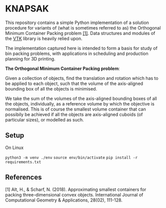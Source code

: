 # KNAPSAK


This repository contains a simple Python implementation of a solution procedure for variants of (what is sometimes referred to as) the Orthogonal Minimum Container Packing problem [[1]](#1). Data structures and modules of the [VTK](https://vtk.org/) library is heavily relied upon. 

The implementation captured here is intended to form a basis for study of bin packing problems, with applications in scheduling and production planning for 3D printing. 

__The Orthogonal Minimum Container Packing problem__: 

Given a collection of objects, find the translation and rotation which has to be applied to each object, such that the volume of the axis-aligned bounding box of all the objects is minimised. 

We take the sum of the volumes of the axis-aligned bounding boxes of all the objects, individually, as a reference volume by which the objective is normalised. This is of course the smallest volume container that can possibily be achieved if all the objects are axis-aligned cuboids (of particular sizes), or modelled as such.

## Setup

On Linux

`python3 -m venv ./env`
`source env/bin/activate`
`pip install -r requirements.txt`

## References
<a id="1">[1]</a>
Alt, H., & Scharf, N. (2018). 
Approximating smallest containers for packing three-dimensional convex objects. International Journal of Computational Geometry & Applications, 28(02), 111-128.

